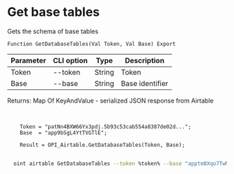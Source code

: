 ﻿---
sidebar_position: 2
---

# Get base tables
 Gets the schema of base tables



`Function GetDatabaseTables(Val Token, Val Base) Export`

  | Parameter | CLI option | Type | Description |
  |-|-|-|-|
  | Token | --token | String | Token |
  | Base | --base | String | Base identifier |

  
  Returns:  Map Of KeyAndValue - serialized JSON response from Airtable

<br/>




```bsl title="Code example"
    Token = "patNn4BXW66Yx3pdj.5b93c53cab554a8387de02d...";
    Base  = "app9bSgL4YtTVGTlE";

    Result = OPI_Airtable.GetDatabaseTables(Token, Base);
```



```sh title="CLI command example"
    
  oint airtable GetDatabaseTables --token %token% --base "apptm8Xqo7TwMaipQ"

```

```json title="Result"

```
